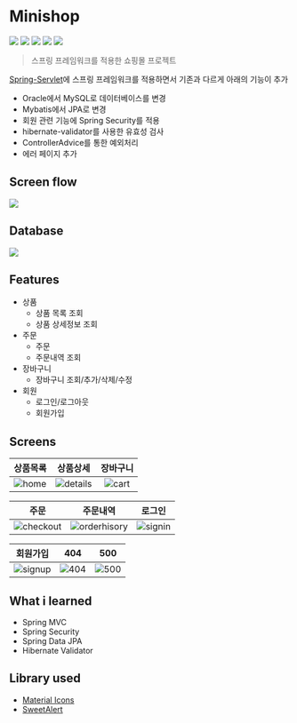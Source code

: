 # Minishop
<img src="https://img.shields.io/badge/Spring-6DB33F.svg?&style=for-the-badge&logo=Spring&logoColor=white"> <img src="https://img.shields.io/badge/Vue.js-4FC08D.svg?&style=for-the-badge&logo=Vue.js&logoColor=white"> <img src="https://img.shields.io/badge/MySQL-4479A1.svg?&style=for-the-badge&logo=MySQL&logoColor=white"> <img src="https://img.shields.io/badge/Bootstrap-7952B3.svg?&style=for-the-badge&logo=Bootstrap&logoColor=white"> <img src="https://img.shields.io/badge/IntelliJ-000000.svg?&style=for-the-badge&logo=IntelliJIDEA&logoColor=white">

> 스프링 프레임워크를 적용한 쇼핑몰 프로젝트

[Spring-Servlet](https://github.com/oognuyh/minishop-servlet)에 스프링 프레임워크를 적용하면서 기존과 다르게 아래의 기능이 추가
* Oracle에서 MySQL로 데이터베이스를 변경
* Mybatis에서 JPA로 변경
* 회원 관련 기능에 Spring Security를 적용
* hibernate-validator를 사용한 유효성 검사
* ControllerAdvice를 통한 예외처리
* 에러 페이지 추가

## Screen flow
<img src="https://user-images.githubusercontent.com/48203569/124355566-bfe4cc00-dc4c-11eb-89df-cfeb035dd2bd.jpg">
  
## Database
<img src="https://user-images.githubusercontent.com/48203569/124355571-c115f900-dc4c-11eb-89ae-dc4d2c1dbd9e.png">

## Features
* 상품 
  * 상품 목록 조회
  * 상품 상세정보 조회
* 주문
  * 주문
  * 주문내역 조회
* 장바구니
  * 장바구니 조회/추가/삭제/수정
* 회원
  * 로그인/로그아웃
  * 회원가입
  
## Screens  
| 상품목록 | 상품상세 | 장바구니 |
|:--:|:--:|:--:|
|![home](https://user-images.githubusercontent.com/48203569/124356378-b52c3600-dc50-11eb-959a-7a43f745f6a5.png)|![details](https://user-images.githubusercontent.com/48203569/124356068-2bc83400-dc4f-11eb-9367-88c944d2d703.png)|![cart](https://user-images.githubusercontent.com/48203569/124356101-531f0100-dc4f-11eb-9141-962d89824478.png)|

| 주문 | 주문내역 | 로그인 |
|:--:|:--:|:--:|
|![checkout](https://user-images.githubusercontent.com/48203569/124356102-53b79780-dc4f-11eb-8a7d-63c5aa3b335b.png)|![orderhisory](https://user-images.githubusercontent.com/48203569/124356099-52866a80-dc4f-11eb-847c-4072d59b1887.png)|![signin](https://user-images.githubusercontent.com/48203569/124356103-53b79780-dc4f-11eb-96a5-e1d46d0570f9.png)

| 회원가입 | 404 | 500 |
|:--:|:--:|:--:|
|![signup](https://user-images.githubusercontent.com/48203569/124356097-51edd400-dc4f-11eb-9566-4b67cf188abb.png)|![404](https://user-images.githubusercontent.com/48203569/124356637-f6711580-dc51-11eb-916c-9fec940730a6.png)|![500](https://user-images.githubusercontent.com/48203569/124356640-f7a24280-dc51-11eb-80b6-3fcfb35db6fe.png)|

## What i learned
* Spring MVC
* Spring Security
* Spring Data JPA
* Hibernate Validator

## Library used
* [Material Icons](https://fonts.google.com/icons)
* [SweetAlert](https://sweetalert.js.org/)

